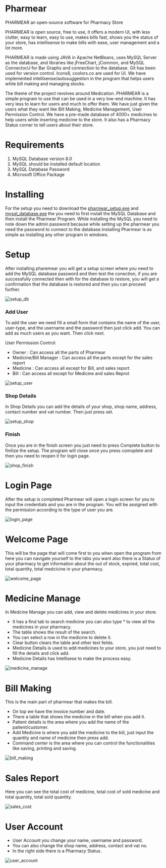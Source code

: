 # Pharmear 

PHARMEAR an open-source software for Pharmacy Store

PHARMEAR is open source, free to use, it offers a modern UI, with less clutter, easy to learn, easy to use, makes bills fast, shows you the status of your store, has intellisense to make bills with ease, user management and a lot more.

PHARMEAR is made using JAVA in Apache NetBeans, uses MySQL Server as the database, and libraries like jFreeChart, jCommon, and MySQL Connector/J for Bar Graphs and connection to the database. Git has been used for version control. Icons8, coolors.co are used for UI. We have implemented intellisense/autosuggestion in the program that helps users while bill making and managing stocks.

The theme of the project revolves around Medication. PHARMEAR is a simple program to use that can be used in a very low-end machine. It has very less to learn for users and much to offer them. We have just given the users what they want like Bill Making, Medicine Management, User Permission Control. We have a pre-made database of 4000+ medicines to help users while inserting medicine to the store. It also has a Pharmacy Status corner to tell users about their store.

# Requirements
1. MySQL Database version 8.0
2. MySQL should be installed default location
3. MySQL Database Password
4. Microsoft Office Package

# Installing 
For the setup you need to download the [pharmear_setup.exe](https://github.com/haitomns4173/pharmear/releases) and [mysql_database.exe](https://dev.mysql.com/downloads/installer/) the you need to first install the MySQL Database and then install the Pharmear Program. While installing the MySQL you need to note down the admin password because while setting up the pharmear you need the password to connect to the database.Installing Pharmear is as simple as installing any other program in windows.

# Setup
After installing pharemear you will get a setup screen where you need to add the MySQL database password and then test the conection, if you are successfully connected then with for the database to restore, you will get a confirmation that the database is restored and then you can proceed further.


![setup_db](https://user-images.githubusercontent.com/67961014/131214425-5a21db77-41d6-40bb-bada-4d3143e64f8c.png)

### Add User 
To add the user we need fill a small form that contains the name of the user, user-type, and the username and the password then just click add. You can add as much users as you   want. Then click next.

User Permission Control:
* Owner                 : Can access all the parts of Pharmear
* Medicine/Bill Manager : Can access all the parts except for the sales report
* Medicine              : Can access all except for Bill, and sales report
* Bill                  : Can access all except for Medicine and sales Reprot

![setup_user](https://user-images.githubusercontent.com/67961014/131214750-eda03415-064b-4d57-90d5-1102656e62c3.png)

### Shop Details
In Shop Details you can add the details of your shop, shop name, address, contact number and vat number. Then just press set.

![setup_shop](https://user-images.githubusercontent.com/67961014/131215675-d0f0f4af-99a6-4437-9b01-3d6bc152977f.png)

### Finish
Once you are in the finish screen you just need to press Complete button to finilize the setup. The program will close once you press comoplete and then you need to reopen it for login page.

![shop_finish](https://user-images.githubusercontent.com/67961014/131215890-1cdb7e51-31d1-420d-9eb0-cf7383a12b30.png)

# Login Page 
After the setup is completed Pharmear will open a login screen for you to input the credentials and you are in the program. You will be assigned with the permission according to the type of user you are.

![login_page](https://user-images.githubusercontent.com/67961014/131216369-756afdd0-e7b2-4a9c-87f0-e4e839715736.png)

# Welcome Page
This will be the page that will come first to you when open the program from here you can navigate yourself to the tabs you want also there is a Status of your pharmacy to get information about the out of stock, expired, total cost, total quantity, total medcicine in your pharmacy.

![welcome_page](https://user-images.githubusercontent.com/67961014/131216483-fbfec2bd-7e75-4655-9611-22a3990ef0b0.png)

# Medicine Manage
In Medcine Manage you can add, view and delete medicines in your store.
* It has a find tab to search medicine you can also type * to view all the medicines in your pharmacy.
* The table shows the result of the search.
* You can select a row in the medicine to delete it.
* Clear button clears the table and other text feilds.
* Medicine Details is used to add medicines to your store, you just need to fill the details and click add.
* Medicine Details has Intellisese to make the process easy.

![medicine_manage](https://user-images.githubusercontent.com/67961014/131216686-9b61d800-c59d-4c8c-8df3-696d6c19c902.png)

# Bill Making 
This is the main part of pharmear that makes the bill.
* On top we have the invoice number and date.
* There a table that shows the medicine in the bill when you add it.
* Patient details is the area where you add the name of the paitent/customer.
* Add Medicine is where you add the medicine to the bill, just input the quantity and name of medicine then press add.
* Command center is the area where you can control the functionalities like saving, printing and saving.

![bill_making](https://user-images.githubusercontent.com/67961014/131241064-8deb7d89-2b9d-44e8-9b9b-4d7481bbb7b9.png)

# Sales Report
Here you can see the total cost of medicine, total cost of sold medicine and total quantity, total sold quantity.

![sales_cost](https://user-images.githubusercontent.com/67961014/131241253-d98f876d-4a02-433f-bfec-fdd7451dbdbc.png)

# User Account
* User Account you change your name, username and password.
* You can also change the shop name, address, contact and vat no.
* In the right side there is a Pharmacy Status.

![user_account](https://user-images.githubusercontent.com/67961014/131241973-c4a11e27-e977-4d47-b0da-f229e052af33.png)
